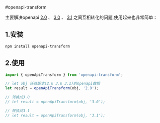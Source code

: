 #openapi-transform

主要解决openapi [2.0](https://spec.openapis.org/oas/v2.0#openapi-object) 、
[3.0](https://spec.openapis.org/oas/v3.0.0#openapi-object) 、
[3.1](https://spec.openapis.org/oas/v3.1.0#openapi-object) 
之间互相转化的问题,使用起来也非常简单：

## 1.安装
```javascript
npm install openapi-transform
```

## 2.使用
```javascript
import { openApiTransform } from 'openapi-transform';

// let obj 任意版本(2.0 3.0 3.1)的openapi数据
let result = openApiTransform(obj, '2.0');

// 转换成3.0
// let result = openApiTransform(obj, '3.0');

// 转换成3.1
// let result = openApiTransform(obj, '3.1');

```
